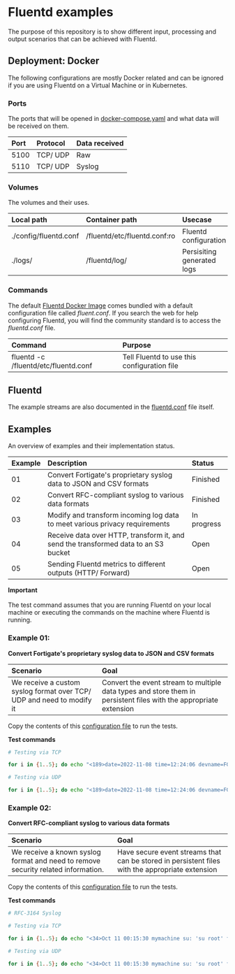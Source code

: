# Fluentd examples

The purpose of this repository is to show different input, processing and output scenarios that can be achieved with Fluentd.

## Deployment: Docker

The following configurations are mostly Docker related and can be ignored if you are using Fluentd on a Virtual Machine or in Kubernetes.

### Ports

The ports that will be opened in [docker-compose.yaml](./docker-compose.yaml) and what data will be received on them.

| Port | Protocol | Data received |
| :-- | :-- | :-- |
| 5100 | TCP/ UDP | Raw |
| 5110 | TCP/ UDP | Syslog |

### Volumes

The volumes and their uses.

| Local path | Container path | Usecase |
| :-- | :-- | :-- |
| ./config/fluentd.conf | /fluentd/etc/fluentd.conf:ro | Fluentd configuration |
| ./logs/ | /fluentd/log/ | Persisiting generated logs |

### Commands

The default [Fluentd Docker Image](https://hub.docker.com/_/fluentd) comes bundled with a default configuration file called <i>fluent.conf</i>. If you search the web for help configuring Fluentd, you will find the community standard is to access the <i>fluentd.conf</i> file.

| Command | Purpose |
| :-- | :-- |
| fluentd -c /fluentd/etc/fluentd.conf | Tell Fluentd to use this configuration file |

## Fluentd

The example streams are also documented in the [fluentd.conf](./config/fluentd.conf) file itself.

## Examples

An overview of examples and their implementation status.

| Example | Description | Status |
| :-- | :-- | :-- |
| 01 | Convert Fortigate's proprietary syslog data to JSON and CSV formats | Finished |
| 02 | Convert RFC-compliant syslog to various data formats | Finished |
| 03 | Modify and transform incoming log data to meet various privacy requirements | In progress |
| 04 | Receive data over HTTP, transform it, and send the transformed data to an S3 bucket | Open |
| 05 | Sending Fluentd metrics to different outputs (HTTP/ Forward) | Open |

<b>Important</b>
</br></br>
The test command assumes that you are running Fluentd on your local machine or executing the commands on the machine where Fluentd is running.

### Example 01:

<b>Convert Fortigate's proprietary syslog data to JSON and CSV formats</b>

| Scenario | Goal |
| :-- | :-- |
| We receive a custom syslog format over TCP/ UDP and need to modify it | Convert the event stream to multiple data types and store them in persistent files with the appropriate extension |

Copy the contents of this [configuration file](./config/examples/example-01.conf) to run the tests.

<b>Test commands</b>

```bash
# Testing via TCP

for i in {1..5}; do echo "<189>date=2022-11-08 time=12:24:06 devname=FGT1 devid=FGT60E3U18012345 logid=0000000013 type=traffic subtype=forward level=notice vd=root srcip=192.168.1.100 srcport=12345 srcintf="port1" dstip=10.0.0.1 dstport=80 dstintf="port2" sessionid=123456789 proto=6 action=accept policyid=5 appid=0 app="Web Browsing" user="N/A" group="N/A" duration=5 sentbyte=1500 rcvdbyte=2000 sentpkt=3 rcvdpkt=3 tranip=0.0.0.0 tranport=0 service="HTTP"" | nc 127.0.0.1 5100; done

# Testing via UDP

for i in {1..5}; do echo "<189>date=2022-11-08 time=12:24:06 devname=FGT1 devid=FGT60E3U18012345 logid=0000000013 type=traffic subtype=forward level=notice vd=root srcip=192.168.1.100 srcport=12345 srcintf="port1" dstip=10.0.0.1 dstport=80 dstintf="port2" sessionid=123456789 proto=6 action=accept policyid=5 appid=0 app="Web Browsing" user="N/A" group="N/A" duration=5 sentbyte=1500 rcvdbyte=2000 sentpkt=3 rcvdpkt=3 tranip=0.0.0.0 tranport=0 service="HTTP"" | nc -u -w1 127.0.0.1 5100; done
```

### Example 02:

<b>Convert RFC-compliant syslog to various data formats</b>

| Scenario | Goal |
| :-- | :-- |
| We receive a known syslog format and need to remove security related information. | Have secure event streams that can be stored in persistent files with the appropriate extension |

Copy the contents of this [configuration file](./config/examples/example-02.conf) to run the tests.

<b>Test commands</b>

```bash
# RFC-3164 Syslog

# Testing via TCP

for i in {1..5}; do echo "<34>Oct 11 00:15:30 mymachine su: 'su root' failed for lonvick on /dev/pts/8" | nc 127.0.0.1 5110; done

# Testing via UDP

for i in {1..5}; do echo "<34>Oct 11 00:15:30 mymachine su: 'su root' failed for lonvick on /dev/pts/8" | nc -u -w1 127.0.0.1 5110; done
```